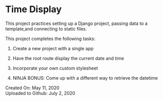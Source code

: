 # Time Display

This project practices setting up a Django project, passing data to a template,and connecting to static files.

This project completes the following tasks:

1. Create a new project with a single app

2. Have the root route display the current date and time

3. Incorporate your own custom stylesheet

4. NINJA BONUS: Come up with a different way to retrieve the datetime

Created On: May 11, 2020\
Uploaded to Github: July 2, 2020

